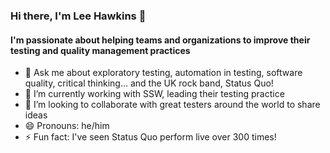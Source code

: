 ### Hi there, I'm Lee Hawkins 👋

#### I'm passionate about helping teams and organizations to improve their testing and quality management practices

- 💬 Ask me about exploratory testing, automation in testing, software quality, critical thinking... and the UK rock band, Status Quo!
- 🔭 I’m currently working with SSW, leading their testing practice
- 👯 I’m looking to collaborate with great testers around the world to share ideas
- 😄 Pronouns: he/him
- ⚡ Fun fact: I've seen Status Quo perform live over 300 times!
